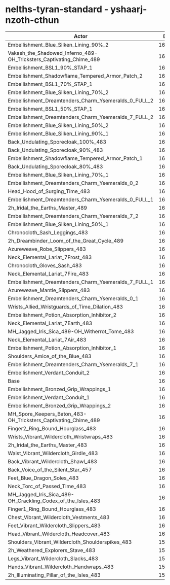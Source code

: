# nelths-tyran-standard - yshaarj-nzoth-cthun
| Actor | DPS | Increase |
|---|:---:|:---:|
|Embellishment_Blue_Silken_Lining_90%_2|166422|3.26%|
|Vakash_the_Shadowed_Inferno_489-OH_Tricksters_Captivating_Chime_489|166355|3.22%|
|Embellishment_BSL1_90%_STAP_1|166056|3.03%|
|Embellishment_Shadowflame_Tempered_Armor_Patch_2|165632|2.77%|
|Embellishment_BSL1_70%_STAP_1|165459|2.66%|
|Embellishment_Blue_Silken_Lining_70%_2|165256|2.54%|
|Embellishment_Dreamtenders_Charm_Ysemeralds_0_FULL_2|164980|2.37%|
|Embellishment_BSL1_50%_STAP_1|164879|2.30%|
|Embellishment_Dreamtenders_Charm_Ysemeralds_7_FULL_2|164195|1.88%|
|Embellishment_Blue_Silken_Lining_50%_2|164046|1.79%|
|Embellishment_Blue_Silken_Lining_90%_1|163757|1.61%|
|Back_Undulating_Sporecloak_100%_483|163711|1.58%|
|Back_Undulating_Sporecloak_90%_483|163523|1.46%|
|Embellishment_Shadowflame_Tempered_Armor_Patch_1|163491|1.44%|
|Back_Undulating_Sporecloak_80%_483|163232|1.28%|
|Embellishment_Blue_Silken_Lining_70%_1|163167|1.24%|
|Embellishment_Dreamtenders_Charm_Ysemeralds_0_2|163075|1.18%|
|Head_Hood_of_Surging_Time_483|162994|1.13%|
|Embellishment_Dreamtenders_Charm_Ysemeralds_0_FULL_1|162868|1.06%|
|2h_Iridal_the_Earths_Master_489|162724|0.97%|
|Embellishment_Dreamtenders_Charm_Ysemeralds_7_2|162592|0.88%|
|Embellishment_Blue_Silken_Lining_50%_1|162585|0.88%|
|Chronocloth_Sash_Leggings_483|162574|0.87%|
|2h_Dreambinder_Loom_of_the_Great_Cycle_489|162361|0.74%|
|Azureweave_Robe_Slippers_483|162265|0.68%|
|Neck_Elemental_Lariat_7Frost_483|162264|0.68%|
|Chronocloth_Gloves_Sash_483|162248|0.67%|
|Neck_Elemental_Lariat_7Fire_483|162237|0.66%|
|Embellishment_Dreamtenders_Charm_Ysemeralds_7_FULL_1|162033|0.54%|
|Azureweave_Mantle_Slippers_483|161996|0.51%|
|Embellishment_Dreamtenders_Charm_Ysemeralds_0_1|161972|0.50%|
|Wrists_Allied_Wristguards_of_Time_Dilation_483|161866|0.43%|
|Embellishment_Potion_Absorption_Inhibitor_2|161835|0.42%|
|Neck_Elemental_Lariat_7Earth_483|161747|0.36%|
|MH_Jagged_Iris_Sica_489-OH_Witherrot_Tome_483|161632|0.29%|
|Neck_Elemental_Lariat_7Air_483|161623|0.28%|
|Embellishment_Potion_Absorption_Inhibitor_1|161496|0.20%|
|Shoulders_Amice_of_the_Blue_483|161342|0.11%|
|Embellishment_Dreamtenders_Charm_Ysemeralds_7_1|161312|0.09%|
|Embellishment_Verdant_Conduit_2|161183|0.01%|
|Base|161166|0.00%|
|Embellishment_Bronzed_Grip_Wrappings_1|161165|0.00%|
|Embellishment_Verdant_Conduit_1|161155|-0.01%|
|Embellishment_Bronzed_Grip_Wrappings_2|161128|-0.02%|
|MH_Spore_Keepers_Baton_483-OH_Tricksters_Captivating_Chime_489|161084|-0.05%|
|Finger2_Ring_Bound_Hourglass_483|160900|-0.17%|
|Wrists_Vibrant_Wildercloth_Wristwraps_483|160866|-0.19%|
|2h_Iridal_the_Earths_Master_483|160792|-0.23%|
|Waist_Vibrant_Wildercloth_Girdle_483|160638|-0.33%|
|Back_Vibrant_Wildercloth_Shawl_483|160637|-0.33%|
|Back_Voice_of_the_Silent_Star_457|160586|-0.36%|
|Feet_Blue_Dragon_Soles_483|160544|-0.39%|
|Neck_Torc_of_Passed_Time_483|160521|-0.40%|
|MH_Jagged_Iris_Sica_489-OH_Crackling_Codex_of_the_Isles_483|160412|-0.47%|
|Finger1_Ring_Bound_Hourglass_483|160316|-0.53%|
|Chest_Vibrant_Wildercloth_Vestments_483|160227|-0.58%|
|Feet_Vibrant_Wildercloth_Slippers_483|160177|-0.61%|
|Head_Vibrant_Wildercloth_Headcover_483|160039|-0.70%|
|Shoulders_Vibrant_Wildercloth_Shoulderspikes_483|159981|-0.74%|
|2h_Weathered_Explorers_Stave_483|159767|-0.87%|
|Legs_Vibrant_Wildercloth_Slacks_483|159757|-0.87%|
|Hands_Vibrant_Wildercloth_Handwraps_483|159545|-1.01%|
|2h_Illuminating_Pillar_of_the_Isles_483|159332|-1.14%|
